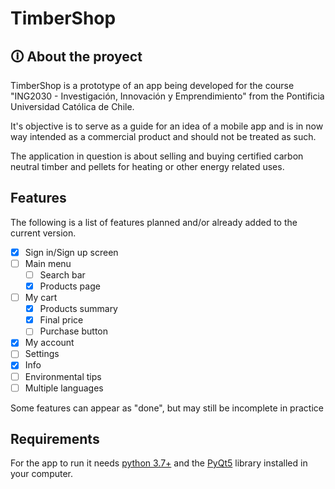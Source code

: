 # TimberShop

## 🛈 About the proyect

TimberShop is a prototype of an app being developed for the course "ING2030 - Investigación, Innovación y Emprendimiento" from the Pontificia Universidad Católica de Chile.

It's objective is to serve as a guide for an idea of a mobile app and is in now way intended as a commercial product and should not be treated as such.

The application in question is about selling and buying certified carbon neutral timber and pellets for heating or other energy related uses.

## Features

The following is a list of features planned and/or already added to the current version.

- [x] Sign in/Sign up screen
- [ ] Main menu
    - [ ] Search bar
    - [x] Products page
- [ ] My cart
    - [x] Products summary
    - [x] Final price
    - [ ] Purchase button
- [x] My account
- [ ] Settings
- [x] Info
- [ ] Environmental tips
- [ ] Multiple languages

Some features can appear as "done", but may still be incomplete in practice

## Requirements

For the app to run it needs [python 3.7+](https://www.python.org/) and the [PyQt5](https://riverbankcomputing.com/software/pyqt/) library installed in your computer.